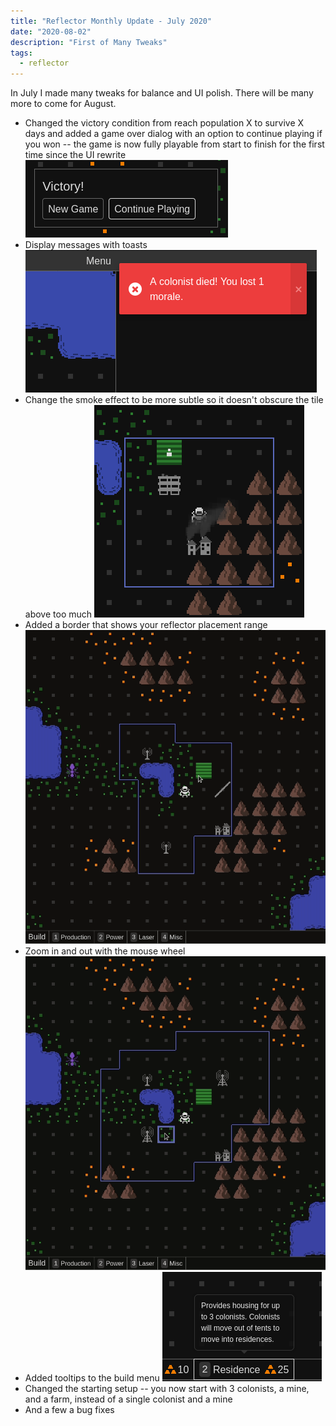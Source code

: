 ```yaml
---
title: "Reflector Monthly Update - July 2020"
date: "2020-08-02"
description: "First of Many Tweaks"
tags:
  - reflector
---
```


In July I made many tweaks for balance and UI polish. There will be many more to come for August.

- Changed the victory condition from reach population X to survive X days and added a game over dialog with an option to continue playing if you won -- the game is now fully playable from start to finish for the first time since the UI rewrite
  ![PNG](./victory.png)
- Display messages with toasts
  ![PNG](./toasts.png)
- Change the smoke effect to be more subtle so it doesn't obscure the tile above too much
  ![GIF](./smoke.gif)
- Added a border that shows your reflector placement range
  ![GIF](./reflector-range.gif)
- Zoom in and out with the mouse wheel
  ![GIF](./zoom.gif)
- Added tooltips to the build menu
  ![PNG](./tooltips.png)
- Changed the starting setup -- you now start with 3 colonists, a mine, and a farm, instead of a single colonist and a mine
- And a few a bug fixes
